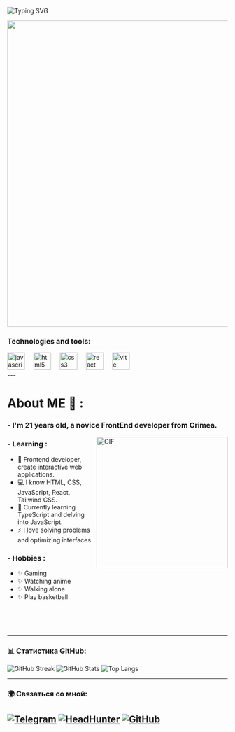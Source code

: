  ![Typing SVG](https://readme-typing-svg.demolab.com?font=Fira+Code&pause=1000&color=6793F7&width=435&lines=Hi👋%2C+everyone!+I'm+Michael.;Welcome+to+my+Github+profile!+)

<p align="center">
 
  <img src="https://i.pinimg.com/originals/90/70/32/9070324cdfc07c68d60eed0c39e77573.gif" width="700">
</p>






### Technologies and tools:

<div align="left" >
  <img src="https://cdn.jsdelivr.net/gh/devicons/devicon/icons/javascript/javascript-original.svg" height="40" alt="javascript logo"  />
  <img width="12" />
  <img src="https://cdn.jsdelivr.net/gh/devicons/devicon/icons/html5/html5-original.svg" height="40" alt="html5 logo"  />
  <img width="12" />
  <img src="https://cdn.jsdelivr.net/gh/devicons/devicon/icons/css3/css3-original.svg" height="40" alt="css3 logo"  />
  <img width="12" />
  <img src="https://cdn.jsdelivr.net/gh/devicons/devicon/icons/react/react-original.svg" height="40" alt="react logo"  />
  <img width="12" />
  <img src="https://skillicons.dev/icons?i=vite" height="40" alt="vite logo"  />
  <img width="12" />
</div>
---



# About ME 💬 :

### - I'm 21 years old, a novice FrontEnd developer from Crimea.
<img hight="400" width="300" alt="GIF" align="right" src="https://i.pinimg.com/736x/ff/d6/8a/ffd68a8dcfe161385f57e1d39a9ea94b.jpg">


### - Learning :

- 🎨 Frontend developer, create interactive web applications.
- 💻 I know HTML, CSS, JavaScript, React, Tailwind CSS.
- 🌱 Currently learning TypeScript and delving into JavaScript.
- ⚡ I love solving problems and optimizing interfaces.


### - Hobbies : 
- ✨ Gaming 
- ✨ Watching аnime
- ✨ Walking аlone 
- ✨ Play basketball




</br>
</br>
</br>





---

### 📊 Статистика GitHub:
![GitHub Streak](https://github-readme-streak-stats.herokuapp.com/?user=darknesszxc&theme=radical)
![GitHub Stats](https://github-readme-stats.vercel.app/api?username=darknesszxc&show_icons=true&theme=radical)
![Top Langs](https://github-readme-stats.vercel.app/api/top-langs/?username=darknesszxc&layout=compact&theme=radical)

---

### 🌍 Связаться со мной:
[![Telegram](https://img.shields.io/badge/Telegram-26A5E4?style=for-the-badge&logo=telegram&logoColor=white)](https://t.me/darknesszxc)
[![HeadHunter](https://img.shields.io/badge/HeadHunter-990000?style=for-the-badge&logo=hh.ru&logoColor=white)](https://hh.ru/resume/7e5f8b19ff0d9731510039ed1f7a4a46484a6f)
[![GitHub](https://img.shields.io/badge/GitHub-181717?style=for-the-badge&logo=github&logoColor=white)](https://github.com/darknesszxc)
---



